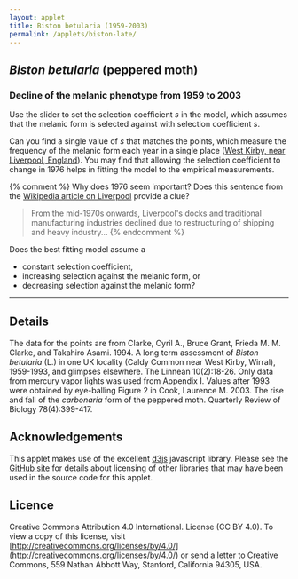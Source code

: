 ```yaml
---
layout: applet
title: Biston betularia (1959-2003)
permalink: /applets/biston-late/
---
```

## _Biston betularia_ (peppered moth)
### Decline of the melanic phenotype from 1959 to 2003
Use the slider to set the selection coefficient <em>s</em> in the model, which 
assumes that the melanic form is selected against with selection coefficient <em>s</em>. 

Can you find a single value of <em>s</em> that matches the points, which measure the 
frequency of the melanic form each year in a single place ([West Kirby, near Liverpool, 
England](https://goo.gl/maps/h9QniAYgzRr)). You may find that allowing the selection coefficient to change in 1976 helps 
in fitting the model to the empirical measurements. 

{% comment %}
Why does 1976 seem important? Does this sentence from the [Wikipedia article on Liverpool](https://en.wikipedia.org/wiki/Liverpool#20th_century) provide a clue?
> From the mid-1970s onwards, Liverpool's docks and traditional manufacturing industries declined due to restructuring of shipping and heavy industry...
{% endcomment %}

Does the best fitting model assume a 
* constant selection coefficient, 
* increasing selection against the melanic form, or 
* decreasing selection against the melanic form?

---

<div id="ctrl"></div>
<div id="plot"></div>
<script type="text/javascript">
    // written by Paul O. Lewis 22-Mar-2019
    
    // Data from Clarke, Cyril A., Bruce Grant, Frieda M. M. Clarke, and 
    // Takahiro Asami. 1994. A long term assessment of Biston betularia (L.)
    // in one UK locality (Caldy Common near West Kirby, Wirral), 1959-1993, 
    // and glimpses elsewhere. The Linnean 10(2):18-26. Appendix I.
    // Data from mercury vapor lights only. Values after 1993 obtained by 
    // eye-balling Figure 2 in Cook, Laurence M. 2003. The rise and fall of 
    // the carbonaria form of the peppered moth. Quarterly Review of Biology 
    // 78(4): 399-417.
    var fraction_carbonaria = [
        {'year':1959, 'fraction':0.933},
        {'year':1960, 'fraction':0.942},
        {'year':1961, 'fraction':0.934},
        {'year':1962, 'fraction':0.929},
        {'year':1963, 'fraction':0.912},
        {'year':1964, 'fraction':0.902},
        {'year':1965, 'fraction':0.900},
        {'year':1966, 'fraction':0.925},
        {'year':1967, 'fraction':0.922},
        {'year':1968, 'fraction':0.893},
        {'year':1969, 'fraction':0.933},
        {'year':1970, 'fraction':0.913},
        {'year':1971, 'fraction':0.899},
        {'year':1972, 'fraction':0.895},
        {'year':1973, 'fraction':0.890},
        {'year':1974, 'fraction':0.878},
        {'year':1975, 'fraction':0.872},
        {'year':1976, 'fraction':0.846},
        {'year':1977, 'fraction':0.897},
        {'year':1978, 'fraction':0.830},
        {'year':1979, 'fraction':0.864},
        {'year':1980, 'fraction':0.763},
        {'year':1981, 'fraction':0.660},
        {'year':1982, 'fraction':0.721},
        {'year':1983, 'fraction':0.637},
        {'year':1984, 'fraction':0.608},
        {'year':1985, 'fraction':0.523},
        {'year':1986, 'fraction':0.470},
        {'year':1987, 'fraction':0.423},
        {'year':1988, 'fraction':0.408},
        {'year':1989, 'fraction':0.295},
        {'year':1990, 'fraction':0.331},
        {'year':1991, 'fraction':0.269},
        {'year':1992, 'fraction':0.235},
        {'year':1993, 'fraction':0.232},
        {'year':1994, 'fraction':0.19},
        {'year':1995, 'fraction':0.18},
        {'year':1996, 'fraction':0.09},
        {'year':1997, 'fraction':0.08},
        {'year':1998, 'fraction':0.12},
        {'year':1999, 'fraction':0.05},
        {'year':2000, 'fraction':0.10},
        {'year':2001, 'fraction':0.06},
        {'year':2002, 'fraction':0.02}
        ];

    // width and height of svg
    var w = 800;
    var h = 600;
    var padding = 80;
    var dot_radius = 2;

    // Model
    var s0 = 1.0;
    var s1 = 1.0;
    var slinked = true;
    var starting_year = 1959;
    var switch_year = 1976;
    var ending_year = 2002;
    var starting_melanic_freq = 0.933;
    var melanic_freq = starting_melanic_freq;

    // plotting-related
    var brickred = "#B82E2E";
    var nsegments = ending_year - starting_year;
    var linedata = [];

    // axes labels
    var axis_label_height = 12;
    var axis_label_height_pixels = axis_label_height + "px";

    // Select DIV elements already created (see above)
    var ctrl_div = d3.select("div#ctrl");
    var plot_div = d3.select("div#plot");

    // Create SVG element
    var svg = plot_div.append("svg")
        .attr("width", w)
        .attr("height", h);

    // Create rect outlining entire area of SVG
    /*plot_svg.append("rect")
        .attr("x", 0)
        .attr("y", 0)
        .attr("width", w)
        .attr("height", h)
        .attr("fill", "lavender");*/
        
    // Create scale for X axis
    var xscale = d3.scaleLinear()
        .domain([starting_year, ending_year])   // recalculated in refreshPlot()
        .range([padding, w - padding]);

    // Create scale for Y axis
    var yscale = d3.scaleLinear()
        .domain([0, 1])
        .range([h - padding, padding]);

    // Create scale for drawing line segments
    var line_scale = d3.scaleBand()
        .domain(d3.range(nsegments))
        .range(xscale.domain());
        
    // Create dots that represent empirical estimates of the frequency of the 
    // melanic form at each year
    var dots = svg.selectAll("circle.dots")
        .data(fraction_carbonaria)
        .enter()
        .append("circle")
        .attr("class", "dots")
        .attr("cx", function(d) {return xscale(d.year);})
        .attr("cy", function(d) {return yscale(d.fraction);})
        .attr("r", dot_radius)
        .attr("fill", "black");

    // Function that recalculates the line segments making up the transition probability curve
    function recalcLineData() {
        linedata = [];
        melanic_freq = starting_melanic_freq; // frequency of BB + Bb genotypes (melanic phenotype)
        let q = Math.sqrt(1. - melanic_freq);
        let p = 1.0 - q;
        let wBB = 1.0 - s0;
        let wBb = 1.0 - s0;
        let wbb = 1.0;
        for (var g = 0; g < nsegments; g++) {
            if (g == switch_year - starting_year) {
                wBB = 1.0 - s1;
                wBb = 1.0 - s1;
                wbb = 1.0;
            }
            
            // zygote genotype frequencies (before selection)
            pp = p*p;
            qq = q*q;
            pq2 = 1.0 - pp - qq;
            
            // mean relative fitness
            let wmean = pp*wBB + pq2*wBb + qq*(wbb);
            
            // parental genotype frequencies (after selection)
            pp  = pp*wBB/wmean;                                                   
            pq2 = pq2*wBb/wmean;                                                   
            qq  = qq*wbb/wmean;  
            
            // allele frequencies in gamete pool
            p = pp + pq2/2.0;                                           
            q = 1.0 - p;
            
            // frequency of melanic phenotype in generation g+1
            melanic_freq = p*p + 2.0*p*q;                                           
            linedata.push({'x':line_scale(g), 'y':melanic_freq});
        }
    }
    recalcLineData();

    // Create path representing frequency of melanic phenotype
    var lineFunc = d3.line()
        .x(function(d) {return xscale(d.x);})
        .y(function(d) {return yscale(d.y);});

    var phenotype_tragectory = svg.append("path")
        .attr("id", "trajectory")
        .attr("d", lineFunc(linedata))
        .attr("fill", "none")
        .attr("stroke", brickred)
        .attr("stroke-width", 2)
        .style("pointer-events", "none");   // don't want line intercepting drag events
        
    // Create text element showing final frequency of melanic phenotype
    var melanic_ending_freq = svg.append("text")
        .attr("id", "endfreq")
        .attr("x", w - padding + 20)
        .attr("y", yscale(melanic_freq))
        .text(" " + melanic_freq.toFixed(3));

    // Create x axis
    var xaxis = d3.axisBottom(xscale)
        .ticks(5)
        .tickFormat(d3.format("d"));

    // Add x axis to svg
    svg.append("g")
        .attr("id", "xaxis")
        .attr("class", "axis")
        .attr("transform", "translate(0," + (h - padding) + ")")
        .call(xaxis);

    // Style the x-axis
    svg.selectAll('.axis line, .axis path')
        .style('stroke', 'black')
        .style('fill', 'none')
        .style('stroke-width', '1px')
        .style('shape-rendering', 'crispEdges');
    svg.selectAll('g#xaxis g.tick text')
        .style('font-family', 'Helvetica')
        .style('font-size', axis_label_height_pixels);

    // Create y axis
    var yaxis = d3.axisLeft(yscale)
        .ticks(4)
        .tickFormat(d3.format(".2f"));

    // Add y axis to svg
    svg.append("g")
        .attr("id", "yaxis")
        .attr("class", "axis")
        .attr("transform", "translate(" + padding + ",0)")
        .call(yaxis);

    // Style the y-axis
    svg.selectAll('.axis line, .axis path')
        .style('stroke', 'black')
        .style('fill', 'none')
        .style('stroke-width', '1px')
        .style('shape-rendering', 'crispEdges');
    svg.selectAll('g#xaxis g.tick text')
        .style('font-family', 'Helvetica')
        .style('font-size', axis_label_height_pixels);
        
    var addSlider = function(panel, id, label, starting_value, onfunc) {
        var control_div = panel.append("div").append("div")
            .attr("id", id)
            .attr("class", "control");
        control_div.append("input")
            .attr("id", id)
            .attr("type", "range")
            .attr("name", id)
            .attr("min", "0")
            .attr("max", "100")
            .attr("value", starting_value)
            .on("input", onfunc);
        control_div.append("label")
            .append("label")
            .attr("id", id)
            .html("&nbsp;" + label);
        }
        
    var addCheckbox = function(panel, id, label, checked_by_default, onfunc) {
        var control_div = panel.append("div").append("div")
            .attr("id", id)
            .attr("class", "control");
        control_div.append("input")
            .attr("id", id)
            .attr("type", "checkbox")
            .property("checked", checked_by_default)
            .on("change", onfunc);
        control_div.append("label")
            .append("label")
            .html("&nbsp;" + label);
        }
        
    addCheckbox(ctrl_div, "lockcoeffs", "Selection coefficient constant", true, function() {
        var is_linked = d3.select(this).property('checked');
        if (is_linked) {
            // slinked going from false to true
            slinked = true;
            
            // modify sliders and trajectory to reflect average
            let pct0 = parseFloat(d3.select("input#early").property('value'));
            let pct1 = parseFloat(d3.select("input#late").property('value'));
            let pct = (pct0 + pct1)/2.0;
            adjustSliders(pct, 2);
        }
        else {
            // slinked going from true to false
            slinked = false;
            
            // no modification of sliders or trajectory is necessary
        }
    });
        
    function adjustSliders(pct, which) {
        // If which == 0, the early selection coefficient slider has changed
        // If which == 1, the late  selection coefficient slider has changed
        // If which == 2, both selection coefficient sliders have changed due to user checking the selection coefficient constant checkbox
        if (which > 1 && !slinked) {
            console.log("Error: which == " + which + " and slinked is false, which should not happen!");
        }
        
        // get selection coefficient from percentage
        s = pct/100;
        
        if (slinked) {
            s0 = s;
            s1 = s;
        }
        else {
            if (which == 0)
                s0 = s;
            else
                s1 = s;
        }
        
        // redo calculations with new s0
        recalcLineData();
        
        // change the labels on the sliders
        d3.select("label#early").text(" s (before " + switch_year + ") = " + s0.toFixed(3));
        d3.select("label#late").text(" s (after " + switch_year + ") = " + s1.toFixed(3));
        
        if (slinked) {
            // change value on other slider to match this slider
            if (which == 0)
                d3.select("input#late").property('value', pct);
            else if (which == 1)
                d3.select("input#early").property('value', pct);
            else {
                d3.select("input#early").property('value', pct);
                d3.select("input#late").property('value', pct);
            }
        }
        
        // change the label at the end of the line showing final melanic phenotype frequency
        melanic_ending_freq
            .attr("y", yscale(melanic_freq))
            .text(" " + melanic_freq.toFixed(3));
            
        // cause trajectory line to be redrawn by telling phenotype_tragectory
        // about the new linedata
        phenotype_tragectory.attr("d", lineFunc(linedata));
    }
        
    addSlider(ctrl_div, "early", " s (before " + switch_year + ") = " + s0.toFixed(3), 100.0*s0, function() {
        // get percentage from slider position
        let pct = parseFloat(d3.select(this).property('value'));
        adjustSliders(pct, 0);
        });

    addSlider(ctrl_div, "late", " s (after " + switch_year + ") = " + s1.toFixed(3), 100.0*s1, function() {
        // get percentage from slider position
        let pct = parseFloat(d3.select(this).property('value'));
        adjustSliders(pct, 1);
        });
        
    // Add explanatory text
    svg.append("text").attr("id", "info").attr("x",        xscale(1960)).attr("y", yscale(0.10)).text("Curve and points show frequency of melanic form from 1959 to 2003.");
    svg.append("text").attr("id", "w1").attr("x",          xscale(1960)).attr("y", yscale(0.50)).text("BB fitness = 1 - s");
    svg.append("text").attr("id", "w2").attr("x",          xscale(1960)).attr("y", yscale(0.45)).text("Bb fitness = 1 - s");
    svg.append("text").attr("id", "w3").attr("x",          xscale(1960)).attr("y", yscale(0.40)).text("bb fitness = 1");
    svg.append("text").attr("id", "darkallele").attr("x",  xscale(1960)).attr("y", yscale(0.30)).text("B: dominant melanic allele");
    svg.append("text").attr("id", "lightallele").attr("x", xscale(1960)).attr("y", yscale(0.25)).text("b: recessive non-melanic allele");

</script>

## Details

The data for the points are from Clarke, Cyril A., Bruce Grant, Frieda M. M. Clarke, and 
Takahiro Asami. 1994. A long term assessment of _Biston betularia_ (L.) in one UK locality 
(Caldy Common near West Kirby, Wirral), 1959-1993, and glimpses elsewhere. The Linnean 10(2):18-26.
Only data from mercury vapor lights was used from Appendix I. Values after 1993 were obtained by 
eye-balling Figure 2 in Cook, Laurence M. 2003. The rise and fall of 
the _carbonaria_ form of the peppered moth. Quarterly Review of Biology 
78(4):399-417.

## Acknowledgements

This applet makes use of the excellent [d3js](https://d3js.org/) javascript library. 
Please see the [GitHub site](https://github.com/plewis/plewis.github.io/tree/master/assets/js) for details about licensing of other libraries that may have been used in the source code for this applet.

## Licence

Creative Commons Attribution 4.0 International.
License (CC BY 4.0). To view a copy of this license, visit
[http://creativecommons.org/licenses/by/4.0/](http://creativecommons.org/licenses/by/4.0/) or send a letter to Creative Commons, 559
Nathan Abbott Way, Stanford, California 94305, USA.
